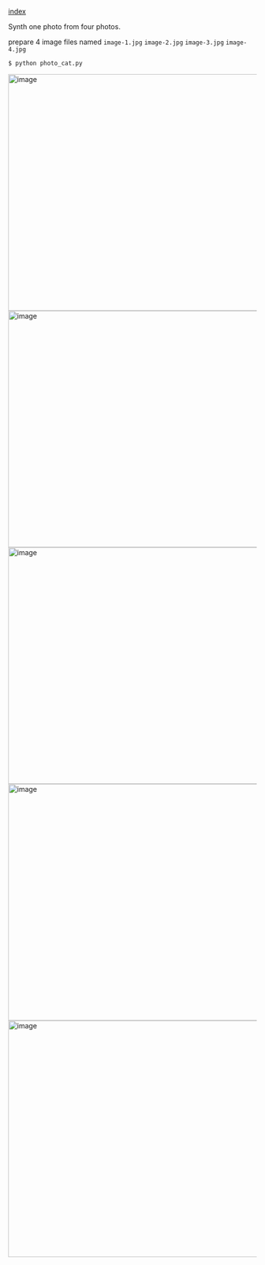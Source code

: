 [index](./index.md)




Synth one photo from four photos.


prepare 4 image files named `image-1.jpg` `image-2.jpg` `image-3.jpg` `image-4.jpg`


```sh
$ python photo_cat.py
```


<img src="https://raw.githubusercontent.com/wiki/karaage0703/python-image-processing/0001.jpg" alt="image" width="640" height="480">

<img src="https://raw.githubusercontent.com/wiki/karaage0703/python-image-processing/0002.jpg" alt="image" width="640" height="480">

<img src="https://raw.githubusercontent.com/wiki/karaage0703/python-image-processing/0003.jpg" alt="image" width="640" height="480">

<img src="https://raw.githubusercontent.com/wiki/karaage0703/python-image-processing/0004.jpg" alt="image" width="640" height="480">


<img src="https://raw.githubusercontent.com/wiki/karaage0703/python-image-processing/0005.jpg" alt="image" width="640" height="480">


